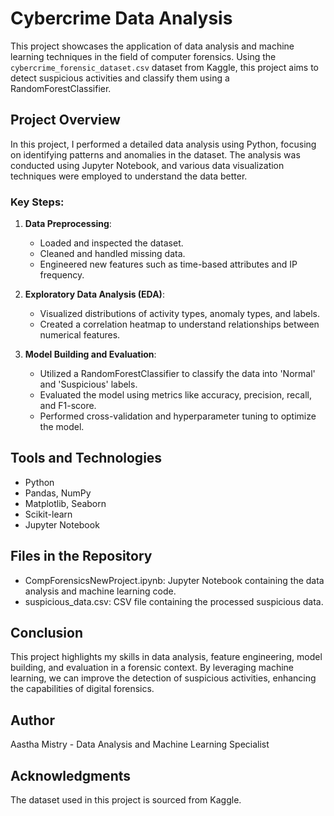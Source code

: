 # Cybercrime Data Analysis

This project showcases the application of data analysis and machine learning techniques in the field of computer forensics. Using the `cybercrime_forensic_dataset.csv` dataset from Kaggle, this project aims to detect suspicious activities and classify them using a RandomForestClassifier.

## Project Overview

In this project, I performed a detailed data analysis using Python, focusing on identifying patterns and anomalies in the dataset. The analysis was conducted using Jupyter Notebook, and various data visualization techniques were employed to understand the data better.

### Key Steps:

1. **Data Preprocessing**:
   - Loaded and inspected the dataset.
   - Cleaned and handled missing data.
   - Engineered new features such as time-based attributes and IP frequency.

2. **Exploratory Data Analysis (EDA)**:
   - Visualized distributions of activity types, anomaly types, and labels.
   - Created a correlation heatmap to understand relationships between numerical features.

3. **Model Building and Evaluation**:
   - Utilized a RandomForestClassifier to classify the data into 'Normal' and 'Suspicious' labels.
   - Evaluated the model using metrics like accuracy, precision, recall, and F1-score.
   - Performed cross-validation and hyperparameter tuning to optimize the model.

## Tools and Technologies

- Python
- Pandas, NumPy
- Matplotlib, Seaborn
- Scikit-learn
- Jupyter Notebook

## Files in the Repository

- CompForensicsNewProject.ipynb: Jupyter Notebook containing the data analysis and machine learning code.
- suspicious_data.csv: CSV file containing the processed suspicious data.

## Conclusion
This project highlights my skills in data analysis, feature engineering, model building, and evaluation in a forensic context. By leveraging machine learning, we can improve the detection of suspicious activities, enhancing the capabilities of digital forensics.

## Author
Aastha Mistry - Data Analysis and Machine Learning Specialist

## Acknowledgments
The dataset used in this project is sourced from Kaggle.
